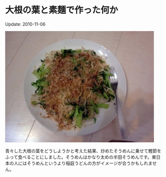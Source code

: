 # 大根の葉と素麺で作った何か

Update: 2010-11-06

![](20101106_0.jpg)

青々した大根の葉をどうしようかと考えた結果、炒めたそうめんに乗せて鰹節をふって食べることにしました。そうめんはかなり太めの半田そうめんです。東日本の人にはそうめんというより稲庭うどんの方がイメージが合うかもしれません。
